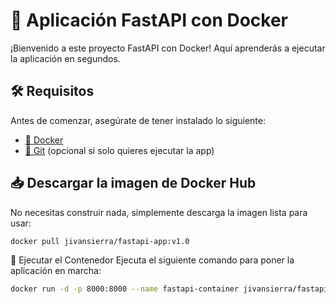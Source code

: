 # 🚀 Aplicación FastAPI con Docker  

¡Bienvenido a este proyecto FastAPI con Docker! Aquí aprenderás a ejecutar la aplicación en segundos.  

## 🛠 Requisitos  

Antes de comenzar, asegúrate de tener instalado lo siguiente:  

- [🐳 Docker](https://www.docker.com/get-started)  
- [🐙 Git](https://git-scm.com/) (opcional si solo quieres ejecutar la app)  

## 📥 Descargar la imagen de Docker Hub  

No necesitas construir nada, simplemente descarga la imagen lista para usar:  

```bash
docker pull jivansierra/fastapi-app:v1.0
```
🚀 Ejecutar el Contenedor
Ejecuta el siguiente comando para poner la aplicación en marcha:

```bash
docker run -d -p 8000:8000 --name fastapi-container jivansierra/fastapi-app:v1.0
```
